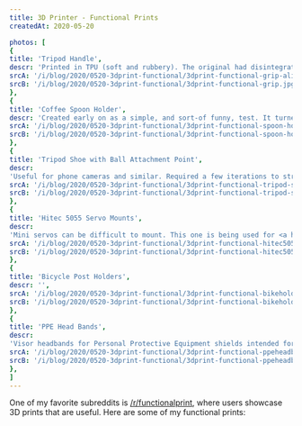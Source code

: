 ```yaml
---
title: 3D Printer - Functional Prints
createdAt: 2020-05-20

photos: [
{
title: 'Tripod Handle',
descr: 'Printed in TPU (soft and rubbery). The original had disintegrated.',
srcA: '/i/blog/2020/0520-3dprint-functional/3dprint-functional-grip-alibre-b.jpg',
srcB: '/i/blog/2020/0520-3dprint-functional/3dprint-functional-grip.jpg',
},
{
title: 'Coffee Spoon Holder',
descr: 'Created early on as a simple, and sort-of funny, test. It turned out to be quite useful.',
srcA: '/i/blog/2020/0520-3dprint-functional/3dprint-functional-spoon-holder-fusion.jpg',
srcB: '/i/blog/2020/0520-3dprint-functional/3dprint-functional-spoon-holder.jpg',
},
{
title: 'Tripod Shoe with Ball Attachment Point',
descr:
'Useful for phone cameras and similar. Required a few iterations to strengthen ball mount post enough to stop breaking every time I dropped it. Switching to PETG helped.',
srcA: '/i/blog/2020/0520-3dprint-functional/3dprint-functional-tripod-shoe-fusion.jpg',
srcB: '/i/blog/2020/0520-3dprint-functional/3dprint-functional-tripod-shoe.jpg',
},
{
title: 'Hitec 5055 Servo Mounts',
descr:
'Mini servos can be difficult to mount. This one is being used for <a href="https://hitecrcd.com/products/servos/micro-and-mini-servos/digital-micro-and-mini-servos/hs-5055mg-economy-metal-gear-feather-servo/product">Hitec-5055MG</a> servos on <a href="/projects/2019/0301-tankrobot-fpv/">TankRobot-FPV</a>',
srcA: '/i/blog/2020/0520-3dprint-functional/3dprint-functional-hitec5055-mount-fusion.jpg',
srcB: '/i/blog/2020/0520-3dprint-functional/3dprint-functional-hitec5055-mount.jpg',
},
{
title: 'Bicycle Post Holders',
descr: '',
srcA: '/i/blog/2020/0520-3dprint-functional/3dprint-functional-bikeholder-fusion.jpg',
srcB: '/i/blog/2020/0520-3dprint-functional/3dprint-functional-bikeholder.jpg',
},
{
title: 'PPE Head Bands',
descr:
'Visor headbands for Personal Protective Equipment shields intended for emergency medical staff, first responders, and similar.  <a href="https://3dprint.nih.gov/discover/3dpx-013306">NIH approved model</a> by 3DVerkstan. My impressive neighbor, <a href="https://musings.danlj.org/about/">Michael K. Johnson</a>, was the organizer for our area. He handled assembly and shipping of everything I sent him, in addition to doing a serious amount of his own printing using his customized 3D printer(s).',
srcA: '/i/blog/2020/0520-3dprint-functional/3dprint-functional-ppeheadband-slicer.jpg',
srcB: '/i/blog/2020/0520-3dprint-functional/3dprint-functional-ppeheadband.jpg',
},
]
---
```


One of my favorite subreddits is <a href="https://www.reddit.com/r/functionalprint/">/r/functionalprint</a>,
where users showcase 3D prints that are useful. Here are some of my functional prints:

<blog-post-photos :photos=photos></blog-post-photos>